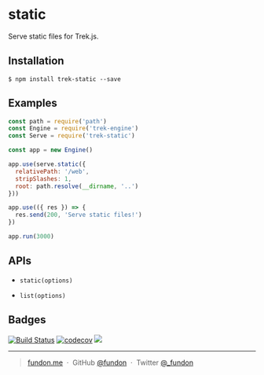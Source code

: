 # static

Serve static files for Trek.js.

## Installation

```
$ npm install trek-static --save
```

## Examples

```js
const path = require('path')
const Engine = require('trek-engine')
const Serve = require('trek-static')

const app = new Engine()

app.use(serve.static({
  relativePath: '/web',
  stripSlashes: 1,
  root: path.resolve(__dirname, '..')
}))

app.use(({ res }) => {
  res.send(200, 'Serve static files!')
})

app.run(3000)
```

## APIs

* `static(options)`

* `list(options)`

## Badges

[![Build Status](https://travis-ci.org/trekjs/static.svg?branch=master)](https://travis-ci.org/trekjs/static)
[![codecov](https://codecov.io/gh/trekjs/static/branch/master/graph/badge.svg)](https://codecov.io/gh/trekjs/static)
![](https://img.shields.io/badge/license-MIT-blue.svg)

---

> [fundon.me](https://fundon.me) &nbsp;&middot;&nbsp;
> GitHub [@fundon](https://github.com/fundon) &nbsp;&middot;&nbsp;
> Twitter [@_fundon](https://twitter.com/_fundon)
